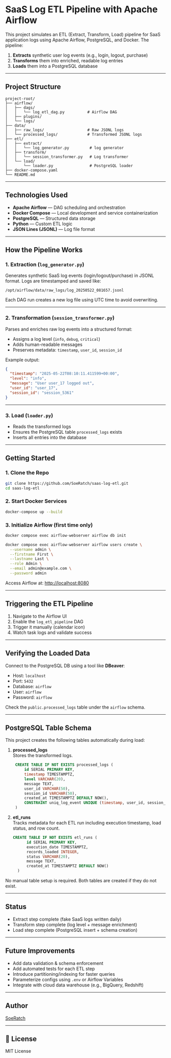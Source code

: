 # SaaS Log ETL Pipeline with Apache Airflow

This project simulates an ETL (Extract, Transform, Load) pipeline for SaaS application logs using Apache Airflow, PostgreSQL, and Docker. The pipeline:

1. **Extracts** synthetic user log events (e.g., login, logout, purchase)
2. **Transforms** them into enriched, readable log entries
3. **Loads** them into a PostgreSQL database

---

## Project Structure

```
project-root/
├── airflow/
│   ├── dags/
│   │   └── log_etl_dag.py          # Airflow DAG
│   ├── plugins/
│   └── logs/
├── data/
│   ├── raw_logs/                   # Raw JSONL logs
│   └── processed_logs/             # Transformed JSONL logs
├── etl/
│   ├── extract/
│   │   └── log_generator.py         # log generator
│   ├── transform/
│   │   └── session_transformer.py   # Log transformer
│   └── load/
│       └── loader.py                # PostgreSQL loader
├── docker-compose.yaml
└── README.md
```

---

## Technologies Used

- **Apache Airflow** — DAG scheduling and orchestration
- **Docker Compose** — Local development and service containerization
- **PostgreSQL** — Structured data storage
- **Python** — Custom ETL logic
- **JSON Lines (JSONL)** — Log file format

---

## How the Pipeline Works

### 1. Extraction (`log_generator.py`)

Generates synthetic SaaS log events (login/logout/purchase) in JSONL format. Logs are timestamped and saved like:

```
/opt/airflow/data/raw_logs/log_20250522_081657.jsonl
```

Each DAG run creates a new log file using UTC time to avoid overwriting.

---

### 2. Transformation (`session_transformer.py`)

Parses and enriches raw log events into a structured format:

- Assigns a log level (`info`, `debug`, `critical`)
- Adds human-readable messages
- Preserves metadata: `timestamp`, `user_id`, `session_id`

Example output:

```json
{
  "timestamp": "2025-05-22T08:10:11.411599+00:00",
  "level": "info",
  "message": "User user_17 logged out",
  "user_id": "user_17",
  "session_id": "session_5361"
}
```

---

### 3. Load (`loader.py`)

- Reads the transformed logs
- Ensures the PostgreSQL table `processed_logs` exists
- Inserts all entries into the database

---

## Getting Started

### 1. Clone the Repo

```bash
git clone https://github.com/SoeRatch/saas-log-etl.git
cd saas-log-etl
```

### 2. Start Docker Services

```bash
docker-compose up --build
```

### 3. Initialize Airflow (first time only)

```bash
docker compose exec airflow-webserver airflow db init

docker compose exec airflow-webserver airflow users create \
  --username admin \
  --firstname First \
  --lastname Last \
  --role Admin \
  --email admin@example.com \
  --password admin
```

Access Airflow at: [http://localhost:8080](http://localhost:8080)

---

## Triggering the ETL Pipeline

1. Navigate to the Airflow UI
2. Enable the `log_etl_pipeline` DAG
3. Trigger it manually (calendar icon)
4. Watch task logs and validate success

---

## Verifying the Loaded Data

Connect to the PostgreSQL DB using a tool like **DBeaver**:

- Host: `localhost`
- Port: `5432`
- Database: `airflow`
- User: `airflow`
- Password: `airflow`

Check the `public.processed_logs` table under the `airflow` schema.

---

## PostgreSQL Table Schema

This project creates the following tables automatically during load:

1. **processed_logs**  
   Stores the transformed logs.
     ```sql
      CREATE TABLE IF NOT EXISTS processed_logs (
          id SERIAL PRIMARY KEY,
          timestamp TIMESTAMPTZ,
          level VARCHAR(20),
          message TEXT,
          user_id VARCHAR(50),
          session_id VARCHAR(50),
          created_at TIMESTAMPTZ DEFAULT NOW(),
          CONSTRAINT uniq_log_event UNIQUE (timestamp, user_id, session_id)
      )
      ```

2. **etl_runs**  
   Tracks metadata for each ETL run including execution timestamp, load status, and row count.
      ```sql
      CREATE TABLE IF NOT EXISTS etl_runs (
            id SERIAL PRIMARY KEY,
            execution_date TIMESTAMPTZ,
            records_loaded INTEGER,
            status VARCHAR(20),
            message TEXT,
            created_at TIMESTAMPTZ DEFAULT NOW()
        )
      ```
  No manual table setup is required. Both tables are created if they do not exist.
  
---

## Status

- Extract step complete (fake SaaS logs written daily)
- Transform step complete (log level + message enrichment)
- Load step complete (PostgreSQL insert + schema creation)

---

## Future Improvements

- Add data validation & schema enforcement
- Add automated tests for each ETL step
- Introduce partitioning/indexing for faster queries
- Parameterize configs using `.env` or Airflow Variables
- Integrate with cloud data warehouse (e.g., BigQuery, Redshift)

---

## Author

[SoeRatch](https://github.com/SoeRatch)

---

## 📜 License

MIT License

